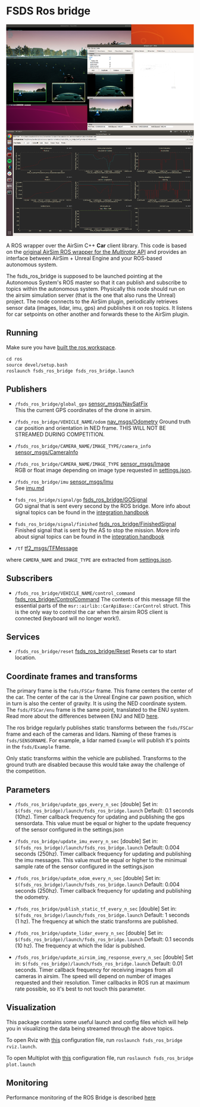 # FSDS Ros bridge

![In action](images/fsds_ros_bridge.png)

A ROS wrapper over the AirSim C++ **Car** client library. This code is based on the [original AirSim ROS wrapper for the *Multirotor* API](https://github.com/microsoft/AirSim/tree/master/ros/src/airsim_ros_interface) and provides an interface between AirSim + Unreal Engine and your ROS-based autonomous system. 

The fsds_ros_bridge is supposed to be launched pointing at the Autonomous System's ROS master so that it can publish and subscribe to topics within the autonomous system. 
Physically this node should run on the airsim simulation server (that is the one that also runs the Unreal) project.
The node connects to the AirSim plugin, periodically retrieves sensor data (images, lidar, imu, gps) and publishes it on ros topics.
It listens for car setpoints on other another and forwards these to the AirSim plugin.

## Running
Make sure you have [built the ros workspace](building-ros.md).

```
cd ros
source devel/setup.bash
roslaunch fsds_ros_bridge fsds_ros_bridge.launch
```

## Publishers

- `/fsds_ros_bridge/global_gps` [sensor_msgs/NavSatFix](https://docs.ros.org/api/sensor_msgs/html/msg/NavSatFix.html)   
This the current GPS coordinates of the drone in airsim. 

- `/fsds_ros_bridge/VEHICLE_NAME/odom` [nav_msgs/Odometry](https://docs.ros.org/api/nav_msgs/html/msg/Odometry.html)
Ground truth car position and orientation in NED frame. THIS WILL NOT BE STREAMED DURING COMPETITION.

- `/fsds_ros_bridge/CAMERA_NAME/IMAGE_TYPE/camera_info` [sensor_msgs/CameraInfo](https://docs.ros.org/api/sensor_msgs/html/msg/CameraInfo.html)

- `/fsds_ros_bridge/CAMERA_NAME/IMAGE_TYPE` [sensor_msgs/Image](https://docs.ros.org/api/sensor_msgs/html/msg/Image.html)   
  RGB or float image depending on image type requested in [settings.json](../UE4Project/Plugins/AirSim/Settings/settings.json).

- `/fsds_ros_bridge/imu` [sensor_msgs/Imu](http://docs.ros.org/melodic/api/sensor_msgs/html/msg/Imu.html)   
  See [imu.md](imu.md)

- `fsds_ros_bridge/signal/go` [fsds_ros_bridge/GOSignal](../ros/src/fsds_ros_bridge/msg/GoSignal.msg)  
  GO signal that is sent every second by the ROS bridge. More info about signal topics can be found in the [integration handbook](integration-handbook.md)

- `fsds_ros_bridge/signal/finished` [fsds_ros_bridge/FinishedSignal](../ros/src/fsds_ros_bridge/msg/FinishedSignal.msg)  
  Finished signal that is sent by the AS to stop the mission. More info about signal topics can be found in the [integration handbook](integration-handbook.md)

- `/tf` [tf2_msgs/TFMessage](https://docs.ros.org/api/tf2_msgs/html/msg/TFMessage.html)

where `CAMERA_NAME` and `IMAGE_TYPE` are extracted from [settings.json](../UE4Project/Plugins/AirSim/Settings/settings.json).

## Subscribers
- `/fsds_ros_bridge/VEHICLE_NAME/control_command` [fsds_ros_bridge/ControlCommand](../ros/src/fsds_ros_bridge/msg/ControlCommand.msg) 
The contents of this message fill the essential parts of the `msr::airlib::CarApiBase::CarControl` struct. This is the only way to control the car when the airsim ROS client is connected (keyboard will no longer work!).

## Services

- `/fsds_ros_bridge/reset` [fsds_ros_bridge/Reset](../ros/src/fsds_ros_bridge/srv/Empty.html)
 Resets car to start location.

## Coordinate frames and transforms

The primary frame is the `fsds/FSCar` frame.
This frame centers the center of the car.
The center of the car is the Unreal Engine car pawn position, which in turn is also the center of gravity.
It is using the NED coordinate system.
The `fsds/FSCar/enu` frame is the same point, translated to the ENU system.
Read more about the differences between ENU and NED [here](https://en.wikipedia.org/wiki/Local_tangent_plane_coordinates).

The ros bridge regularly publishes static transforms between the `fsds/FSCar` frame and each of the cameras and lidars.
Naming of these frames is `fsds/SENSORNAME`.
For example, a lidar named `Example` will publish it's points in the `fsds/Example` frame.

Only static transforms within the vehicle are published.
Transforms to the ground truth are disabled because this would take away the challenge of the competition.

## Parameters
- `/fsds_ros_bridge/update_gps_every_n_sec` [double]
  Set in: `$(fsds_ros_bridge)/launch/fsds_ros_bridge.launch`
  Default: 0.1 seconds (10hz).
  Timer callback frequency for updating and publishing the gps sensordata.
  This value must be equal or higher to the update frequency of the sensor configured in the settings.json

- `/fsds_ros_bridge/update_imu_every_n_sec` [double]
  Set in: `$(fsds_ros_bridge)/launch/fsds_ros_bridge.launch`
  Default: 0.004 seconds (250hz).
  Timer callback frequency for updating and publishing the imu messages.
  This value must be equal or higher to the minimual sample rate of the sensor configured in the settings.json

- `/fsds_ros_bridge/update_odom_every_n_sec` [double]
  Set in: `$(fsds_ros_bridge)/launch/fsds_ros_bridge.launch`
  Default: 0.004 seconds (250hz).
  Timer callback frequency for updating and publishing the odometry.

- `/fsds_ros_bridge/publish_static_tf_every_n_sec` [double]
  Set in: `$(fsds_ros_bridge)/launch/fsds_ros_bridge.launch`
  Default: 1 seconds (1 hz).
  The frequency at which the static transforms are published.

- `/fsds_ros_bridge/update_lidar_every_n_sec` [double]
  Set in: `$(fsds_ros_bridge)/launch/fsds_ros_bridge.launch`
  Default: 0.1 seconds (10 hz).
  The frequency at which the lidar is publshed.

- `/fsds_ros_bridge/update_airsim_img_response_every_n_sec` [double]
  Set in: `$(fsds_ros_bridge)/launch/fsds_ros_bridge.launch`
  Default: 0.01 seconds.
  Timer callback frequency for receiving images from all cameras in airsim.
  The speed will depend on number of images requested and their resolution.
  Timer callbacks in ROS run at maximum rate possible, so it's best to not touch this parameter.

## Visualization
This package contains some useful launch and config files which will help you in visualizing the data being streamed through the above topics.

To open Rviz with [this](../ros/src/fsds_ros_bridge/config/rviz/default.rviz) configuration file, run `roslaunch fsds_ros_bridge rviz.launch`.

To open Multiplot with [this](../ros/src/fsds_ros_bridge/config/multiplot/multiplot.xml) configuration file, run `roslaunch fsds_ros_bridge plot.launch`

## Monitoring
Performance monitoring of the ROS Bridge is described [here](statistics.md)